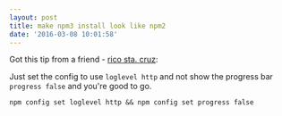 ```yaml
---
layout: post
title: make npm3 install look like npm2
date: '2016-03-08 10:01:58'
---
```


Got this tip from a friend - [rico sta. cruz](http://ricostacruz.com/):

Just set the config to use `loglevel http` and not show the progress bar `progress false` and you're good to go.

`npm config set loglevel http && npm config set progress false`
